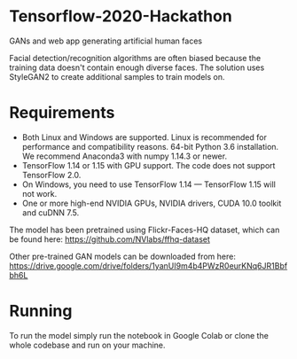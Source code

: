 # Tensorflow-2020-Hackathon
GANs and web app generating artificial human faces

Facial detection/recognition algorithms are often biased because the training data doesn't contain enough diverse faces. The solution uses StyleGAN2 to create additional samples to train models on.

# Requirements
* Both Linux and Windows are supported. Linux is recommended for performance and compatibility reasons.
    64-bit Python 3.6 installation. We recommend Anaconda3 with numpy 1.14.3 or newer.
* TensorFlow 1.14 or 1.15 with GPU support. The code does not support TensorFlow 2.0.
* On Windows, you need to use TensorFlow 1.14 — TensorFlow 1.15 will not work.
 * One or more high-end NVIDIA GPUs, NVIDIA drivers, CUDA 10.0 toolkit and cuDNN 7.5.


The model has been pretrained using Flickr-Faces-HQ dataset, which can be found here:
https://github.com/NVlabs/ffhq-dataset

Other pre-trained GAN models can be downloaded from here: https://drive.google.com/drive/folders/1yanUI9m4b4PWzR0eurKNq6JR1Bbfbh6L

# Running
To run the model simply run the notebook in Google Colab or clone the whole codebase and run on your machine.
